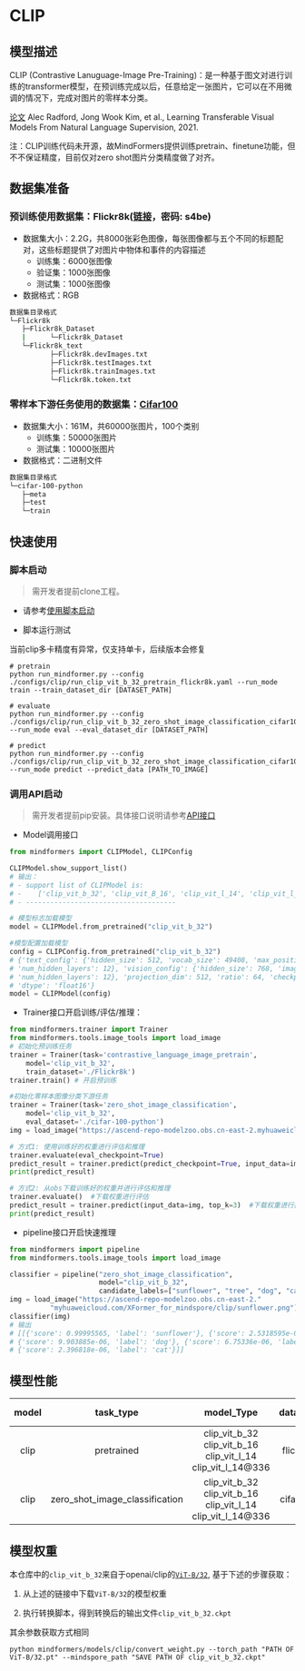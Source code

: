 # CLIP

## 模型描述

CLIP (Contrastive Lanuguage-Image Pre-Training)：是一种基于图文对进行训练的transformer模型，在预训练完成以后，任意给定一张图片，它可以在不用微调的情况下，完成对图片的零样本分类。

[论文](https://arxiv.org/abs/2103.00020) Alec Radford, Jong Wook Kim, et al., Learning Transferable Visual Models From Natural Language Supervision, 2021.

注：CLIP训练代码未开源，故MindFormers提供训练pretrain、finetune功能，但不不保证精度，目前仅对zero shot图片分类精度做了对齐。

## 数据集准备

### 预训练使用数据集：Flickr8k([链接](https://pan.baidu.com/s/1LRlQUL1MRipPL4MLOdExzg)，密码: s4be)

- 数据集大小：2.2G，共8000张彩色图像，每张图像都与五个不同的标题配对，这些标题提供了对图片中物体和事件的内容描述
    - 训练集：6000张图像
    - 验证集：1000张图像
    - 测试集：1000张图像
- 数据格式：RGB

 ```bash
数据集目录格式
└─Flickr8k
    ├─Flickr8k_Dataset
    |      └─Flickr8k_Dataset
    └─Flickr8k_text
           ├─Flickr8k.devImages.txt
           ├─Flickr8k.testImages.txt
           ├─Flickr8k.trainImages.txt
           └─Flickr8k.token.txt
 ```

### 零样本下游任务使用的数据集：[Cifar100](http://www.cs.toronto.edu/~kriz/cifar-100-python.tar.gz)

- 数据集大小：161M，共60000张图片，100个类别
    - 训练集：50000张图片
    - 测试集：10000张图片
- 数据格式：二进制文件

 ```bash
数据集目录格式
└─cifar-100-python
    ├─meta
    ├─test  
    └─train  
 ```

## 快速使用

### 脚本启动

> 需开发者提前clone工程。

- 请参考[使用脚本启动](https://gitee.com/mindspore/mindformers/blob/r0.6/README.md#方式一使用已有脚本启动)

- 脚本运行测试

当前clip多卡精度有异常，仅支持单卡，后续版本会修复

```shell
# pretrain
python run_mindformer.py --config ./configs/clip/run_clip_vit_b_32_pretrain_flickr8k.yaml --run_mode train --train_dataset_dir [DATASET_PATH]

# evaluate
python run_mindformer.py --config ./configs/clip/run_clip_vit_b_32_zero_shot_image_classification_cifar100.yaml --run_mode eval --eval_dataset_dir [DATASET_PATH]

# predict
python run_mindformer.py --config ./configs/clip/run_clip_vit_b_32_zero_shot_image_classification_cifar100.yaml --run_mode predict --predict_data [PATH_TO_IMAGE]
```

### 调用API启动

> 需开发者提前pip安装。具体接口说明请参考[API接口](https://gitee.com/mindspore/transformer/wikis/API/)

- Model调用接口

```python
from mindformers import CLIPModel, CLIPConfig

CLIPModel.show_support_list()
# 输出：
# - support list of CLIPModel is:
# -    ['clip_vit_b_32', 'clip_vit_B_16', 'clip_vit_l_14', 'clip_vit_l_14@336']
# - -------------------------------------

# 模型标志加载模型
model = CLIPModel.from_pretrained("clip_vit_b_32")

#模型配置加载模型
config = CLIPConfig.from_pretrained("clip_vit_b_32")
# {'text_config': {'hidden_size': 512, 'vocab_size': 49408, 'max_position_embeddings': 77,
# 'num_hidden_layers': 12}, 'vision_config': {'hidden_size': 768, 'image_size': 224, 'patch_size': 32,
# 'num_hidden_layers': 12}, 'projection_dim': 512, 'ratio': 64, 'checkpoint_name_or_path': 'clip_vit_b_32',
# 'dtype': 'float16'}
model = CLIPModel(config)
```

- Trainer接口开启训练/评估/推理：

```python
from mindformers.trainer import Trainer
from mindformers.tools.image_tools import load_image
# 初始化预训练任务
trainer = Trainer(task='contrastive_language_image_pretrain',
    model='clip_vit_b_32',
    train_dataset='./Flickr8k')
trainer.train() # 开启预训练

#初始化零样本图像分类下游任务
trainer = Trainer(task='zero_shot_image_classification',
    model='clip_vit_b_32',
    eval_dataset='./cifar-100-python')  
img = load_image("https://ascend-repo-modelzoo.obs.cn-east-2.myhuaweicloud.com/XFormer_for_mindspore/clip/sunflower.png")

# 方式1: 使用训练好的权重进行评估和推理
trainer.evaluate(eval_checkpoint=True)
predict_result = trainer.predict(predict_checkpoint=True, input_data=img, top_k=3)
print(predict_result)

# 方式2: 从obs下载训练好的权重并进行评估和推理
trainer.evaluate()  #下载权重进行评估
predict_result = trainer.predict(input_data=img, top_k=3)  #下载权重进行推理
print(predict_result)
```

- pipeline接口开启快速推理

```python
from mindformers import pipeline
from mindformers.tools.image_tools import load_image

classifier = pipeline("zero_shot_image_classification",
                      model="clip_vit_b_32",
                      candidate_labels=["sunflower", "tree", "dog", "cat", "toy"])
img = load_image("https://ascend-repo-modelzoo.obs.cn-east-2."
          "myhuaweicloud.com/XFormer_for_mindspore/clip/sunflower.png")
classifier(img)
# 输出
# [[{'score': 0.99995565, 'label': 'sunflower'}, {'score': 2.5318595e-05, 'label': 'toy'},
# {'score': 9.903885e-06, 'label': 'dog'}, {'score': 6.75336e-06, 'label': 'tree'},
# {'score': 2.396818e-06, 'label': 'cat'}]]
```

## 模型性能

| model |           task_type            |                                  model_Type                                   | datasets |              Top1-accuracy              | log |                                                                                                example                                                                                                |
|:-----:|:------------------------------:|:-----------------------------------------------------------------------------:|:--------:|:---------------------------------------:|:---:|:-----------------------------------------------------------------------------------------------------------------------------------------------------------------------------------------------------:|
| clip  |           pretrained           | clip_vit_b_32 <br/> clip_vit_b_16 <br/> clip_vit_l_14 <br/> clip_vit_l_14@336 | flickr8k |                    \                    |  \  |                                               pretrain [link](../../scripts/examples/contrastive_language_image_pretrain/clip_vit_b_32_pretrain_on_flickr8k.sh)                                               | \|
| clip  | zero_shot_image_classification | clip_vit_b_32 <br/> clip_vit_b_16 <br/> clip_vit_l_14 <br/> clip_vit_l_14@336 | cifar100 | 57.24%<br/>61.41%<br/>69.67%<br/>68.19% |  \  | eval [link](../../scripts/examples/zero_shot_image_classification/clip_vit_b_32_eval_on_cifar100.sh) <br/> predict [link](../../scripts/examples/zero_shot_image_classification/clip_vit_b_32_predict_on_cifar100.sh) |

## 模型权重

本仓库中的`clip_vit_b_32`来自于openai/clip的[`ViT-B/32`](https://openaipublic.azureedge.net/clip/models/40d365715913c9da98579312b702a82c18be219cc2a73407c4526f58eba950af/ViT-B-32.pt), 基于下述的步骤获取：

1. 从上述的链接中下载`ViT-B/32`的模型权重

2. 执行转换脚本，得到转换后的输出文件`clip_vit_b_32.ckpt`

其余参数获取方式相同

```shell
python mindformers/models/clip/convert_weight.py --torch_path "PATH OF ViT-B/32.pt" --mindspore_path "SAVE PATH OF clip_vit_b_32.ckpt"
```